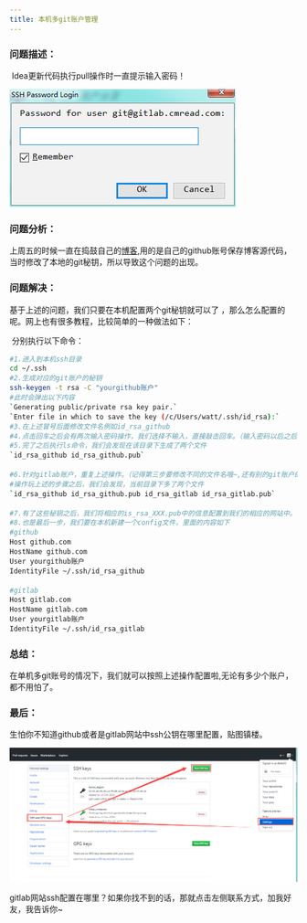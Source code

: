 ```yaml
---
title: 本机多git账户管理
---
```

### 问题描述：

​	Idea更新代码执行pull操作时一直提示输入密码！

![1571622530865](https://raw.githubusercontent.com/Alvin33/images/master/%E6%9C%AC%E6%9C%BA%E5%A4%9Agit%E8%B4%A6%E6%88%B7%E7%AE%A1%E7%90%86/git_password_tip.png)

### 问题分析：

上周五的时候一直在捣鼓自己的[博客](<https://alvin33.gitee.io/>),用的是自己的github账号保存博客源代码，当时修改了本地的git秘钥，所以导致这个问题的出现。

### 问题解决：

基于上述的问题，我们只要在本机配置两个git秘钥就可以了 ，那么怎么配置的呢。网上也有很多教程，比较简单的一种做法如下：

​	分别执行以下命令：

```bash
#1.进入到本机ssh目录
cd ~/.ssh
#2.生成对应的git账户的秘钥
ssh-keygen -t rsa -C "yourgithub账户"
#此时会弹出以下内容
`Generating public/private rsa key pair.`
`Enter file in which to save the key (/c/Users/watt/.ssh/id_rsa):`
#3.在上述冒号后面修改文件名例如id_rsa_github
#4.点击回车之后会有两次输入密码操作，我们选择不输入，直接敲击回车。（输入密码以后之后操作要频繁输入密码）
#5.完了之后执行ls命令，我们会发现在该目录下生成了两个文件
`id_rsa_github id_rsa_github.pub` 

#6.针对gitlab账户，重复上述操作。（记得第三步要修改不同的文件名哦~,还有别的git账户的话，重复该操作）
#操作玩上述的步骤之后，我们会发现，当前目录下多了两个文件
`id_rsa_github id_rsa_github.pub id_rsa_gitlab id_rsa_gitlab.pub` 

#7.有了这些秘钥之后，我们将相应的is_rsa_XXX.pub中的信息配置到我们的相应的网站中。
#8.也是最后一步，我们要在本机新建一个config文件，里面的内容如下
#github
Host github.com
HostName github.com
User yourgithub账户
IdentityFile ~/.ssh/id_rsa_github

#gitlab
Host gitlab.com
HostName gitlab.com
User yourgitlab账户
IdentityFile ~/.ssh/id_rsa_gitlab
```

### 总结：

在单机多git账号的情况下，我们就可以按照上述操作配置啦,无论有多少个账户，都不用怕了。

### 最后：

生怕你不知道github或者是gitlab网站中ssh公钥在哪里配置，贴图镇楼。

![1571627274972](https://raw.githubusercontent.com/Alvin33/images/master/%E6%9C%AC%E6%9C%BA%E5%A4%9Agit%E8%B4%A6%E6%88%B7%E7%AE%A1%E7%90%86/ssh_github.png)

gitlab网站ssh配置在哪里？如果你找不到的话，那就点击左侧联系方式，加我好友，我告诉你~



